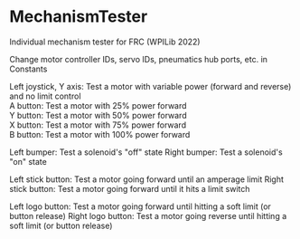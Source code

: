 # MechanismTester
Individual mechanism tester for FRC (WPILib 2022)

Change motor controller IDs, servo IDs, pneumatics hub ports, etc. in Constants

Left joystick, Y axis: Test a motor with variable power (forward and reverse) and no limit control\
A button: Test a motor with 25% power forward\
Y button: Test a motor with 50% power forward\
X button: Test a motor with 75% power forward\
B button: Test a motor with 100% power forward

Left bumper: Test a solenoid's "off" state
Right bumper: Test a solenoid's "on" state

Left stick button: Test a motor going forward until an amperage limit
Right stick button: Test a motor going forward until it hits a limit switch

Left logo button: Test a motor going forward until hitting a soft limit (or button release)
Right logo button: Test a motor going reverse until hitting a soft limit (or button release)
